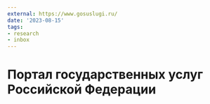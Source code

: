 ```yaml
---
external: https://www.gosuslugi.ru/
date: '2023-08-15'
tags:
- research
- inbox
---
```


# Портал государственных услуг Российской Федерации

